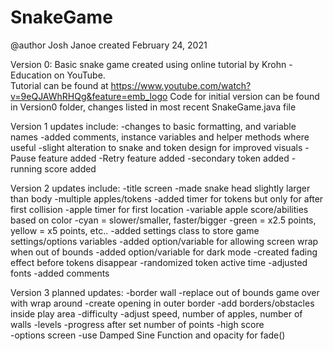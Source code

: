 # SnakeGame

@author Josh Janoe
created February 24, 2021
 
Version 0:
Basic snake game created using online tutorial by Krohn - Education on YouTube.  
Tutorial can be found at https://www.youtube.com/watch?v=9eQJAWhRHQg&feature=emb_logo
Code for initial version can be found in Version0 folder, changes listed in most recent SnakeGame.java file

Version 1 updates include:
 -changes to basic formatting, and variable names
 -added comments, instance variables and helper methods where useful
 -slight alteration to snake and token design for improved visuals
 -Pause feature added
 -Retry feature added
 -secondary token added
 -running score added

Version 2 updates include:
 -title screen
 -made snake head slightly larger than body
 -multiple apples/tokens
 -added timer for tokens but only for after first collision
 -apple timer for first location
 -variable apple score/abilities based on color
  -cyan = slower/smaller, faster/bigger
  -green = x2.5 points, yellow = x5 points, etc..
 -added settings class to store game settings/options variables
 -added option/variable for allowing screen wrap when out of bounds
 -added option/variable for dark mode
 -created fading effect before tokens disappear
 -randomized token active time
 -adjusted fonts
 -added comments

Version 3 planned updates:
 -border wall
 -replace out of bounds game over with wrap around
  -create opening in outer border
  -add borders/obstacles inside play area
 -difficulty
  -adjust speed, number of apples, number of walls
 -levels
  -progress after set number of points
 -high score 		
 -options screen
 -use Damped Sine Function and opacity for fade()
